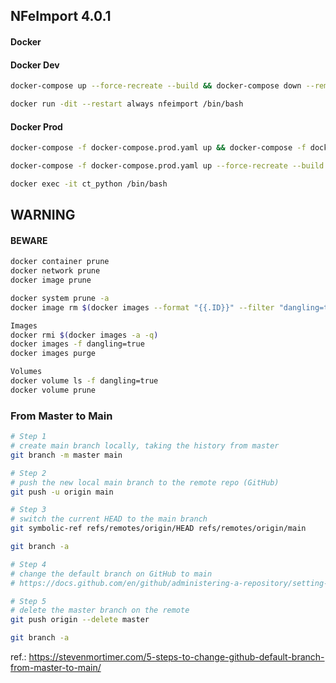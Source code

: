 ## NFeImport 4.0.1

#### Docker

#### Docker Dev

```bash
docker-compose up --force-recreate --build && docker-compose down --remove-orphans
```

```bash
docker run -dit --restart always nfeimport /bin/bash
```

#### Docker Prod

```bash
docker-compose -f docker-compose.prod.yaml up && docker-compose -f docker-compose.prod.yaml down --remove-orphans
```

```bash
docker-compose -f docker-compose.prod.yaml up --force-recreate --build && docker-compose -f docker-compose.prod.yaml down --remove-orphans
```

```bash
docker exec -it ct_python /bin/bash
```


## WARNING 

#### BEWARE

```bash
docker container prune
docker network prune
docker image prune

docker system prune -a
docker image rm $(docker images --format "{{.ID}}" --filter "dangling=true")

Images
docker rmi $(docker images -a -q)
docker images -f dangling=true
docker images purge

Volumes
docker volume ls -f dangling=true
docker volume prune
```

### From Master to Main

```bash
# Step 1 
# create main branch locally, taking the history from master
git branch -m master main

# Step 2 
# push the new local main branch to the remote repo (GitHub) 
git push -u origin main

# Step 3
# switch the current HEAD to the main branch
git symbolic-ref refs/remotes/origin/HEAD refs/remotes/origin/main

git branch -a

# Step 4
# change the default branch on GitHub to main
# https://docs.github.com/en/github/administering-a-repository/setting-the-default-branch

# Step 5
# delete the master branch on the remote
git push origin --delete master

git branch -a
```

ref.: https://stevenmortimer.com/5-steps-to-change-github-default-branch-from-master-to-main/